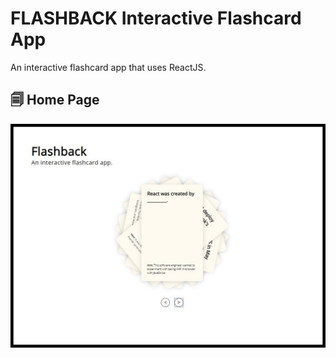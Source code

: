 # FLASHBACK Interactive Flashcard App

An interactive flashcard app that uses ReactJS.


## 🗐 Home Page

![Home Page](https://github.com/AnaBoca/flashback/blob/master/images/screenshot.jpg)